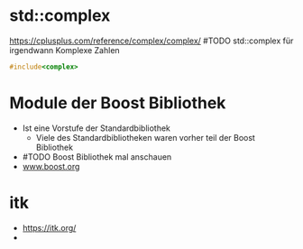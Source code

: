# std::complex 
https://cplusplus.com/reference/complex/complex/
#TODO std::complex für irgendwann
Komplexe Zahlen
``` C++
#include<complex>
```

# Module der Boost Bibliothek
- Ist eine Vorstufe der Standardbibliothek
	- Viele des Standardbibliotheken waren vorher teil der Boost Bibliothek
- #TODO Boost Bibliothek mal anschauen
- www.boost.org 

# itk
- https://itk.org/
- 